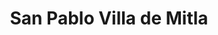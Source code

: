 ---
title: San Pablo Villa de Mitla
url: /san-pablo-villa-de-mitla/
latitude: 16.918
longitude: -96.373
---